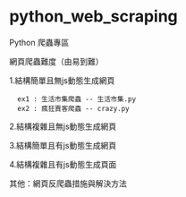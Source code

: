 # python_web_scraping
Python 爬蟲專區

網頁爬蟲難度（由易到難）

 1.結構簡單且無js動態生成網頁

      ex1 : 生活市集爬蟲 -- 生活市集.py
      ex2 : 瘋狂賣客爬蟲 -- crazy.py
 
 2.結構複雜且無js動態生成網頁
 
 3.結構簡單且有js動態生成網頁
 
 4.結構複雜且有js動態生成頁面
 
 其他：網頁反爬蟲措施與解決方法
 
